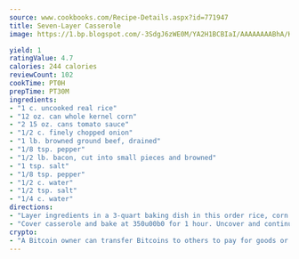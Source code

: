```yaml
---
source: www.cookbooks.com/Recipe-Details.aspx?id=771947
title: Seven-Layer Casserole
image: https://1.bp.blogspot.com/-3SdgJ6zWE0M/YA2H1BCBIaI/AAAAAAAABhA/KLu9yTsYBMkJQudB_uFGwTypBtmTiBfZgCLcBGAsYHQ/s320/4.png

yield: 1
ratingValue: 4.7
calories: 244 calories
reviewCount: 102
cookTime: PT0H
prepTime: PT30M
ingredients:
- "1 c. uncooked real rice"
- "12 oz. can whole kernel corn"
- "2 15 oz. cans tomato sauce"
- "1/2 c. finely chopped onion"
- "1 lb. browned ground beef, drained"
- "1/8 tsp. pepper"
- "1/2 lb. bacon, cut into small pieces and browned"
- "1 tsp. salt"
- "1/8 tsp. pepper"
- "1/2 c. water"
- "1/2 tsp. salt"
- "1/4 c. water"
directions:
- "Layer ingredients in a 3-quart baking dish in this order rice, corn and its liquid, 1 teaspoon salt, 1/8 teaspoon pepper, 1 can tomato sauce, 1/2 cup water, onion, ground beef, 1/2 teaspoon salt, 1/8 teaspoon pepper, 1 can tomato sauce and 1/4 cup water. Cover with bacon."
- "Cover casserole and bake at 350u00b0 for 1 hour. Uncover and continue to bake for 10 to 20 minutes or until the bacon is crisp."
crypto:
- "A Bitcoin owner can transfer Bitcoins to others to pay for goods or services."
---
```

